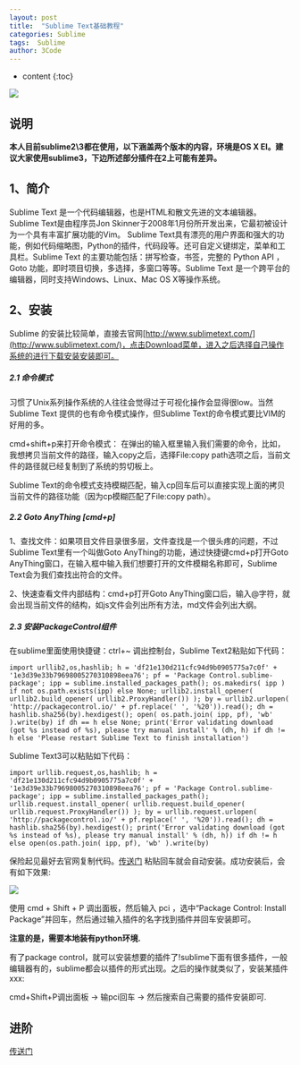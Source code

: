 ```yaml
---
layout: post
title:  "Sublime Text基础教程"
categories: Sublime
tags:  Sublime 
author: 3Code
---
```


* content
{:toc}

![](https://ooo.0o0.ooo/2016/10/29/58147e0b8e24a.jpg)

## 说明
**本人目前sublime2\3都在使用，以下涵盖两个版本的内容，环境是OS X EI。建议大家使用sublime3，下边所述部分插件在2上可能有差异。**

## 1、简介
Sublime Text 是一个代码编辑器，也是HTML和散文先进的文本编辑器。Sublime Text是由程序员Jon Skinner于2008年1月份所开发出来，它最初被设计为一个具有丰富扩展功能的Vim。
Sublime Text具有漂亮的用户界面和强大的功能，例如代码缩略图，Python的插件，代码段等。还可自定义键绑定，菜单和工具栏。Sublime Text 的主要功能包括：拼写检查，书签，完整的 Python API ， Goto 功能，即时项目切换，多选择，多窗口等等。Sublime Text 是一个跨平台的编辑器，同时支持Windows、Linux、Mac OS X等操作系统。



## 2、安装


Sublime 的安装比较简单，直接去官网[http://www.sublimetext.com/](http://www.sublimetext.com/)，点击Download菜单，进入之后选择自己操作系统的进行下载安装安装即可。

##### 2.1 命令模式

习惯了Unix系列操作系统的人往往会觉得过于可视化操作会显得很low。当然Sublime Text 提供的也有命令模式操作，但Sublime Text的命令模式要比VIM的好用的多。

cmd+shift+p来打开命令模式：
在弹出的输入框里输入我们需要的命令，比如，我想拷贝当前文件的路径，输入copy之后，选择File:copy path选项之后，当前文件的路径就已经复制到了系统的剪切板上。

Sublime Text的命令模式支持模糊匹配，输入cp回车后可以直接实现上面的拷贝当前文件的路径功能（因为cp模糊匹配了File:copy path）。


##### 2.2 Goto AnyThing [cmd+p]

1、查找文件：如果项目文件目录很多层，文件查找是一个很头疼的问题，不过Sublime Text里有一个叫做Goto AnyThing的功能，通过快捷键cmd+p打开Goto AnyThing窗口，在输入框中输入我们想要打开的文件模糊名称即可，Sublime Text会为我们查找出符合的文件。

2、快速查看文件内部结构：cmd+p打开Goto AnyThing窗口后，输入@字符，就会出现当前文件的结构，如js文件会列出所有方法，md文件会列出大纲。

##### 2.3 安装PackageControl组件

在sublime里面使用快捷键：ctrl+~ 调出控制台，Sublime Text2粘贴如下代码：
```
import urllib2,os,hashlib; h = 'df21e130d211cfc94d9b0905775a7c0f' + '1e3d39e33b79698005270310898eea76'; pf = 'Package Control.sublime-package'; ipp = sublime.installed_packages_path(); os.makedirs( ipp ) if not os.path.exists(ipp) else None; urllib2.install_opener( urllib2.build_opener( urllib2.ProxyHandler()) ); by = urllib2.urlopen( 'http://packagecontrol.io/' + pf.replace(' ', '%20')).read(); dh = hashlib.sha256(by).hexdigest(); open( os.path.join( ipp, pf), 'wb' ).write(by) if dh == h else None; print('Error validating download (got %s instead of %s), please try manual install' % (dh, h) if dh != h else 'Please restart Sublime Text to finish installation')
```

Sublime Text3可以粘贴如下代码：

```
import urllib.request,os,hashlib; h = 'df21e130d211cfc94d9b0905775a7c0f' + '1e3d39e33b79698005270310898eea76'; pf = 'Package Control.sublime-package'; ipp = sublime.installed_packages_path(); urllib.request.install_opener( urllib.request.build_opener( urllib.request.ProxyHandler()) ); by = urllib.request.urlopen( 'http://packagecontrol.io/' + pf.replace(' ', '%20')).read(); dh = hashlib.sha256(by).hexdigest(); print('Error validating download (got %s instead of %s), please try manual install' % (dh, h)) if dh != h else open(os.path.join( ipp, pf), 'wb' ).write(by)
```
保险起见最好去官网复制代码。[传送门](https://packagecontrol.io/installation#st3)
粘贴回车就会自动安装。成功安装后，会有如下效果:

![](https://ooo.0o0.ooo/2016/10/29/58147bf453227.jpg)

使用 cmd + Shift + P 调出面板，然后输入 pci ，选中“Package Control: Install Package”并回车，然后通过输入插件的名字找到插件并回车安装即可。

**注意的是，需要本地装有python环境.**

有了package control，就可以安装想要的插件了!sublime下面有很多插件，一般编辑器有的，sublime都会以插件的形式出现。之后的操作就类似了，安装某插件xxx:

cmd+Shift+P调出面板 -> 输pci回车 -> 然后搜索自己需要的插件安装即可.

## 进阶
[传送门](http://3code.info/2016/10/30/SublimeUpgrade/)
